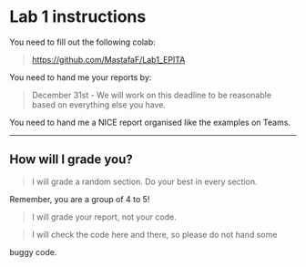 # Lab 1 instructions

You need to fill out the following colab:

> https://github.com/MastafaF/Lab1_EPITA

You need to hand me your reports by:

>  December 31st - We will work on this deadline to be reasonable based on everything else you have.

You need to hand me a NICE report organised like the examples on Teams.

---

## How will I grade you?

> I will grade a random section. Do your best in every section.

Remember, you are a group of 4 to 5!  

> I will grade your report, not your code.

> I will check the code here and there, so please do not hand some

buggy code.